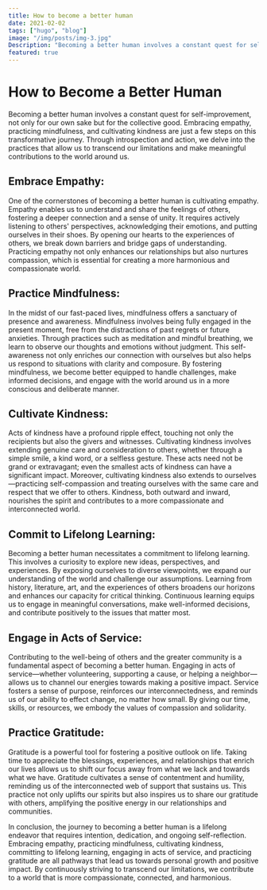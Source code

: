 ```yaml
---
title: How to become a better human
date: 2021-02-02
tags: ["hugo", "blog"]
image: "/img/posts/img-3.jpg"
Description: "Becoming a better human involves a constant quest for self-improvement, not only for our own sake but for the collective good. Embracing empathy, practicing mindfulness, and cultivating kindness are just a few steps on this transformative journey. Through introspection and action, we delve into the practices that allow us to transcend our limitations and make meaningful contributions to the world around us."
featured: true
---
```


# How to Become a Better Human

Becoming a better human involves a constant quest for self-improvement, not only for our own sake but for the collective good. Embracing empathy, practicing mindfulness, and cultivating kindness are just a few steps on this transformative journey. Through introspection and action, we delve into the practices that allow us to transcend our limitations and make meaningful contributions to the world around us.

## Embrace Empathy:

One of the cornerstones of becoming a better human is cultivating empathy. Empathy enables us to understand and share the feelings of others, fostering a deeper connection and a sense of unity. It requires actively listening to others' perspectives, acknowledging their emotions, and putting ourselves in their shoes. By opening our hearts to the experiences of others, we break down barriers and bridge gaps of understanding. Practicing empathy not only enhances our relationships but also nurtures compassion, which is essential for creating a more harmonious and compassionate world.

## Practice Mindfulness:

In the midst of our fast-paced lives, mindfulness offers a sanctuary of presence and awareness. Mindfulness involves being fully engaged in the present moment, free from the distractions of past regrets or future anxieties. Through practices such as meditation and mindful breathing, we learn to observe our thoughts and emotions without judgment. This self-awareness not only enriches our connection with ourselves but also helps us respond to situations with clarity and composure. By fostering mindfulness, we become better equipped to handle challenges, make informed decisions, and engage with the world around us in a more conscious and deliberate manner.

## Cultivate Kindness:

Acts of kindness have a profound ripple effect, touching not only the recipients but also the givers and witnesses. Cultivating kindness involves extending genuine care and consideration to others, whether through a simple smile, a kind word, or a selfless gesture. These acts need not be grand or extravagant; even the smallest acts of kindness can have a significant impact. Moreover, cultivating kindness also extends to ourselves—practicing self-compassion and treating ourselves with the same care and respect that we offer to others. Kindness, both outward and inward, nourishes the spirit and contributes to a more compassionate and interconnected world.

## Commit to Lifelong Learning:

Becoming a better human necessitates a commitment to lifelong learning. This involves a curiosity to explore new ideas, perspectives, and experiences. By exposing ourselves to diverse viewpoints, we expand our understanding of the world and challenge our assumptions. Learning from history, literature, art, and the experiences of others broadens our horizons and enhances our capacity for critical thinking. Continuous learning equips us to engage in meaningful conversations, make well-informed decisions, and contribute positively to the issues that matter most.

## Engage in Acts of Service:

Contributing to the well-being of others and the greater community is a fundamental aspect of becoming a better human. Engaging in acts of service—whether volunteering, supporting a cause, or helping a neighbor—allows us to channel our energies towards making a positive impact. Service fosters a sense of purpose, reinforces our interconnectedness, and reminds us of our ability to effect change, no matter how small. By giving our time, skills, or resources, we embody the values of compassion and solidarity.

## Practice Gratitude:

Gratitude is a powerful tool for fostering a positive outlook on life. Taking time to appreciate the blessings, experiences, and relationships that enrich our lives allows us to shift our focus away from what we lack and towards what we have. Gratitude cultivates a sense of contentment and humility, reminding us of the interconnected web of support that sustains us. This practice not only uplifts our spirits but also inspires us to share our gratitude with others, amplifying the positive energy in our relationships and communities.

In conclusion, the journey to becoming a better human is a lifelong endeavor that requires intention, dedication, and ongoing self-reflection. Embracing empathy, practicing mindfulness, cultivating kindness, committing to lifelong learning, engaging in acts of service, and practicing gratitude are all pathways that lead us towards personal growth and positive impact. By continuously striving to transcend our limitations, we contribute to a world that is more compassionate, connected, and harmonious.
